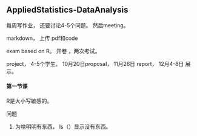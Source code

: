 ## AppliedStatistics-DataAnalysis

每周写作业， 还要讨论4-5个问题。 然后meeting。 

markdown， 上传 pdf和code

exam   based on R。  开卷 ，两次考试。 

project，  4-5个学生。  10月20日proposal，  11月26日 report， 12月4-8日 展示。 





#### 第一节课

R是大小写敏感的。





问题

1. 为啥明明有东西， ls（）显示没有东西。

